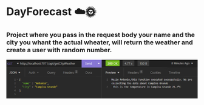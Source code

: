 <h1> DayForecast ☁️🌞
 <h3>Project where you pass in the request body your name and the city you whant the actual wheater, will return the weather and create a user with random number. 

![alt text](https://github.com/antoniofariass/DayForecast/blob/161d99ced52f6a3784e024be012df259d49a4673/testing.png)
